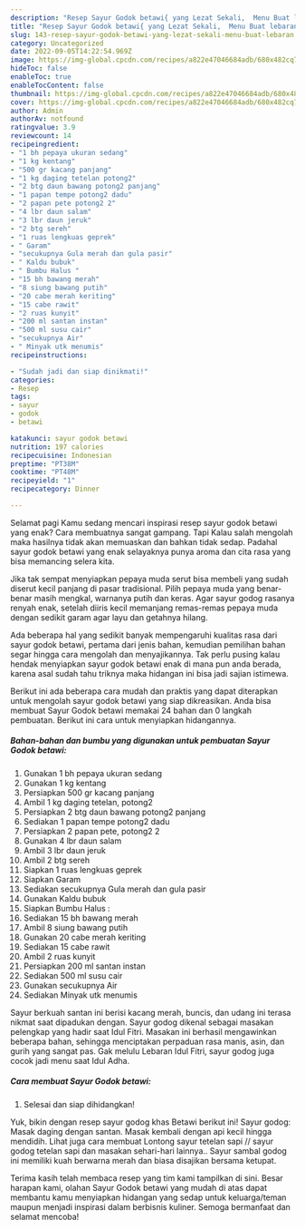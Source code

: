 ```yaml
---
description: "Resep Sayur Godok betawi{ yang Lezat Sekali,  Menu Buat lebaran"
title: "Resep Sayur Godok betawi{ yang Lezat Sekali,  Menu Buat lebaran"
slug: 143-resep-sayur-godok-betawi-yang-lezat-sekali-menu-buat-lebaran
category: Uncategorized
date: 2022-09-05T14:22:54.969Z
image: https://img-global.cpcdn.com/recipes/a822e47046684adb/680x482cq70/sayur-godok-betawi-foto-resep-utama.jpg
hideToc: false
enableToc: true
enableTocContent: false
thumbnail: https://img-global.cpcdn.com/recipes/a822e47046684adb/680x482cq70/sayur-godok-betawi-foto-resep-utama.jpg
cover: https://img-global.cpcdn.com/recipes/a822e47046684adb/680x482cq70/sayur-godok-betawi-foto-resep-utama.jpg
author: Admin
authorAv: notfound
ratingvalue: 3.9
reviewcount: 14
recipeingredient:
- "1 bh pepaya ukuran sedang"
- "1 kg kentang"
- "500 gr kacang panjang"
- "1 kg daging tetelan potong2"
- "2 btg daun bawang potong2 panjang"
- "1 papan tempe potong2 dadu"
- "2 papan pete potong2 2"
- "4 lbr daun salam"
- "3 lbr daun jeruk"
- "2 btg sereh"
- "1 ruas lengkuas geprek"
- " Garam"
- "secukupnya Gula merah dan gula pasir"
- " Kaldu bubuk"
- " Bumbu Halus "
- "15 bh bawang merah"
- "8 siung bawang putih"
- "20 cabe merah keriting"
- "15 cabe rawit"
- "2 ruas kunyit"
- "200 ml santan instan"
- "500 ml susu cair"
- "secukupnya Air"
- " Minyak utk menumis"
recipeinstructions:

- "Sudah jadi dan siap dinikmati!"
categories:
- Resep
tags:
- sayur
- godok
- betawi

katakunci: sayur godok betawi 
nutrition: 197 calories
recipecuisine: Indonesian
preptime: "PT38M"
cooktime: "PT48M"
recipeyield: "1"
recipecategory: Dinner

---
```



Selamat pagi Kamu sedang mencari inspirasi resep sayur godok betawi yang enak? Cara membuatnya sangat gampang. Tapi Kalau salah mengolah maka hasilnya tidak akan memuaskan dan bahkan tidak sedap. Padahal sayur godok betawi yang enak selayaknya punya aroma dan cita rasa yang bisa memancing selera kita.


Jika tak sempat menyiapkan pepaya muda serut bisa membeli yang sudah diserut kecil panjang di pasar tradisional. Pilih pepaya muda yang benar-benar masih mengkal, warnanya putih dan keras. Agar sayur godog rasanya renyah enak, setelah diiris kecil memanjang remas-remas pepaya muda dengan sedikit garam agar layu dan getahnya hilang.

Ada beberapa hal yang sedikit banyak mempengaruhi kualitas rasa dari sayur godok betawi, pertama dari jenis bahan, kemudian pemilihan bahan segar hingga cara mengolah dan menyajikannya. Tak perlu pusing kalau hendak menyiapkan sayur godok betawi enak di mana pun anda berada, karena asal sudah tahu triknya maka hidangan ini bisa jadi sajian istimewa.


Berikut ini ada beberapa cara mudah dan praktis yang dapat diterapkan untuk mengolah sayur godok betawi yang siap dikreasikan. Anda bisa membuat Sayur Godok betawi memakai 24 bahan dan 0 langkah pembuatan. Berikut ini cara untuk menyiapkan hidangannya.

<!--inarticleads1-->

##### Bahan-bahan dan bumbu yang digunakan untuk pembuatan Sayur Godok betawi:

1. Gunakan 1 bh pepaya ukuran sedang
1. Gunakan 1 kg kentang
1. Persiapkan 500 gr kacang panjang
1. Ambil 1 kg daging tetelan, potong2
1. Persiapkan 2 btg daun bawang potong2 panjang
1. Sediakan 1 papan tempe potong2 dadu
1. Persiapkan 2 papan pete, potong2 2
1. Gunakan 4 lbr daun salam
1. Ambil 3 lbr daun jeruk
1. Ambil 2 btg sereh
1. Siapkan 1 ruas lengkuas geprek
1. Siapkan  Garam
1. Sediakan secukupnya Gula merah dan gula pasir
1. Gunakan  Kaldu bubuk
1. Siapkan  Bumbu Halus :
1. Sediakan 15 bh bawang merah
1. Ambil 8 siung bawang putih
1. Gunakan 20 cabe merah keriting
1. Sediakan 15 cabe rawit
1. Ambil 2 ruas kunyit
1. Persiapkan 200 ml santan instan
1. Sediakan 500 ml susu cair
1. Gunakan secukupnya Air
1. Sediakan  Minyak utk menumis


Sayur berkuah santan ini berisi kacang merah, buncis, dan udang ini terasa nikmat saat dipadukan dengan. Sayur godog dikenal sebagai masakan pelengkap yang hadir saat Idul Fitri. Masakan ini berhasil mengawinkan beberapa bahan, sehingga menciptakan perpaduan rasa manis, asin, dan gurih yang sangat pas. Gak melulu Lebaran Idul Fitri, sayur godog juga cocok jadi menu saat Idul Adha. 

<!--inarticleads2-->

##### Cara membuat Sayur Godok betawi:


1. Selesai dan siap dihidangkan!

Yuk, bikin dengan resep sayur godog khas Betawi berikut ini! Sayur godog: Masak daging dengan santan. Masak kembali dengan api kecil hingga mendidih. Lihat juga cara membuat Lontong sayur tetelan sapi // sayur godog tetelan sapi dan masakan sehari-hari lainnya.. Sayur sambal godog ini memiliki kuah berwarna merah dan biasa disajikan bersama ketupat. 

Terima kasih telah membaca resep yang tim kami tampilkan di sini. Besar harapan kami, olahan Sayur Godok betawi yang mudah di atas dapat membantu kamu menyiapkan hidangan yang sedap untuk keluarga/teman maupun menjadi inspirasi dalam berbisnis kuliner. Semoga bermanfaat dan selamat mencoba!
